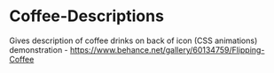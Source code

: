 # Coffee-Descriptions
Gives description of coffee drinks on back of icon (CSS animations)
demonstration - https://www.behance.net/gallery/60134759/Flipping-Coffee
